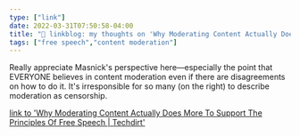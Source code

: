 ```yaml
---
type: ["link"]
date: 2022-03-31T07:50:58-04:00
title: "🔗 linkblog: my thoughts on 'Why Moderating Content Actually Does More To Support The Principles Of Free Speech | Techdirt'"
tags: ["free speech","content moderation"]
---
```

Really appreciate Masnick's perspective here—especially the point that EVERYONE believes in content moderation even if there are disagreements on how to do it. It's irresponsible for so many (on the right) to describe moderation as censorship.
 
[link to 'Why Moderating Content Actually Does More To Support The Principles Of Free Speech | Techdirt'](https://www.techdirt.com/2022/03/30/why-moderating-content-actually-does-more-to-support-the-principles-of-free-speech/)
